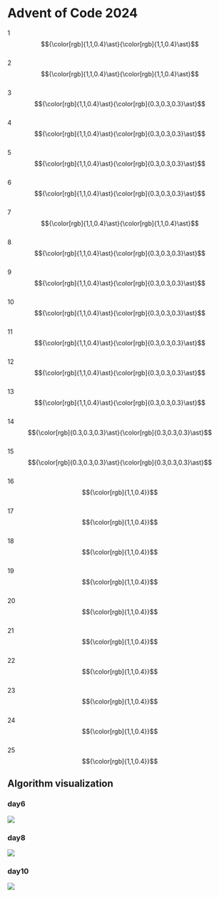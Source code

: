 # Advent of Code 2024
1  $${\color[rgb]{1,1,0.4}\ast}{\color[rgb]{1,1,0.4}\ast}$$  
2  $${\color[rgb]{1,1,0.4}\ast}{\color[rgb]{1,1,0.4}\ast}$$  
3  $${\color[rgb]{1,1,0.4}\ast}{\color[rgb]{0.3,0.3,0.3}\ast}$$  
4  $${\color[rgb]{1,1,0.4}\ast}{\color[rgb]{0.3,0.3,0.3}\ast}$$  
5  $${\color[rgb]{1,1,0.4}\ast}{\color[rgb]{0.3,0.3,0.3}\ast}$$  
6  $${\color[rgb]{1,1,0.4}\ast}{\color[rgb]{0.3,0.3,0.3}\ast}$$  
7  $${\color[rgb]{1,1,0.4}\ast}{\color[rgb]{1,1,0.4}\ast}$$  
8  $${\color[rgb]{1,1,0.4}\ast}{\color[rgb]{0.3,0.3,0.3}\ast}$$  
9  $${\color[rgb]{1,1,0.4}\ast}{\color[rgb]{0.3,0.3,0.3}\ast}$$  
10 $${\color[rgb]{1,1,0.4}\ast}{\color[rgb]{0.3,0.3,0.3}\ast}$$  
11 $${\color[rgb]{1,1,0.4}\ast}{\color[rgb]{0.3,0.3,0.3}\ast}$$  
12 $${\color[rgb]{1,1,0.4}\ast}{\color[rgb]{0.3,0.3,0.3}\ast}$$  
13 $${\color[rgb]{1,1,0.4}\ast}{\color[rgb]{0.3,0.3,0.3}\ast}$$  
14 $${\color[rgb]{0.3,0.3,0.3}\ast}{\color[rgb]{0.3,0.3,0.3}\ast}$$  
15 $${\color[rgb]{0.3,0.3,0.3}\ast}{\color[rgb]{0.3,0.3,0.3}\ast}$$  
16 $${\color[rgb]{1,1,0.4}}$$  
17 $${\color[rgb]{1,1,0.4}}$$  
18 $${\color[rgb]{1,1,0.4}}$$  
19 $${\color[rgb]{1,1,0.4}}$$  
20 $${\color[rgb]{1,1,0.4}}$$  
21 $${\color[rgb]{1,1,0.4}}$$  
22 $${\color[rgb]{1,1,0.4}}$$  
23 $${\color[rgb]{1,1,0.4}}$$  
24 $${\color[rgb]{1,1,0.4}}$$  
25 $${\color[rgb]{1,1,0.4}}$$  

## Algorithm visualization
### day6
![](https://github.com/jonnevuorela/advent-of-code-2024/blob/master/day6/day6_visual.gif)
### day8
![](https://github.com/jonnevuorela/advent-of-code-2024/blob/master/day8/day8_visual.gif)
### day10
![](https://github.com/jonnevuorela/advent-of-code-2024/blob/master/day10/day10_visual.gif)
